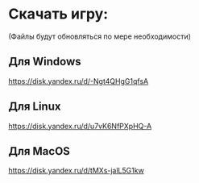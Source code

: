 # Скачать игру:
(Файлы будут обновляться по мере необходимости)
## Для Windows
https://disk.yandex.ru/d/-Ngt4QHgG1qfsA
## Для Linux
https://disk.yandex.ru/d/u7vK6NfPXpHQ-A
## Для MacOS
https://disk.yandex.ru/d/tMXs-jalL5G1kw
